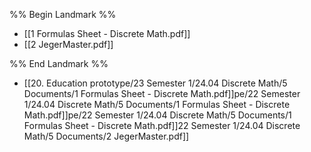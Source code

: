 %% Begin Landmark %%
- [[1 Formulas Sheet - Discrete Math.pdf]]
- [[2 JegerMaster.pdf]]

%% End Landmark %%
- [[20. Education prototype/23 Semester 1/24.04 Discrete Math/5 Documents/1 Formulas Sheet - Discrete Math.pdf]]pe/22 Semester 1/24.04 Discrete Math/5 Documents/1 Formulas Sheet - Discrete Math.pdf]]pe/22 Semester 1/24.04 Discrete Math/5 Documents/1 Formulas Sheet - Discrete Math.pdf]]22 Semester 1/24.04 Discrete Math/5 Documents/2 JegerMaster.pdf]]
